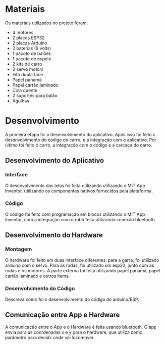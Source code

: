 
# Materiais

Os materiais utilizados no projeto foram:
- 4 motores
- 2 placas ESP32
- 2 placas Arduino
- 2 baterias (9 volts)
- 1 pacote de balões
- 1 pacote de espeto
- 2 kits de carro
- 2 servo motors
- Fita dupla face
- Papel panamá
- Papel cartão laminado
- Cola quente
- 2 suportes para balão
- Agulhas

# Desenvolvimento

A primeira etapa foi o desenvolvimento do aplicativo. Após isso foi feito o desenvolvimento do código do carro, e a integração com o aplicativo. Por último foi feito o carro, a integração com o código e a carcaça do carro.

## Desenvolvimento do Aplicativo

### Interface

O desenvolvimento das telas foi feita utilizando utilizando o MIT App Inventor, utilizando os componentes nativos fornecidos pela plataforma.

### Código

O código foi feito com programação em blocos utilizando o MIT App Inventor, com a integração com o robô feita utilizando conexão bluetooth.

## Desenvolvimento do Hardware

### Montagem

O hardware foi feito em duas interface diferentes: para a garra, foi utilizado arduino com o servo. Para as rodas, foi utilizado um esp32, junto com as rodas e os motores. A parte externa foi feita utilizando papel panamá, papel cartão laminado e outros items.

### Desenvolvimento do Código

Descreva como foi o desenvolvimento do código do arduino/ESP.

## Comunicação entre App e Hardware

A comunicação entre o App e o Hardware é feita usando bluetooth. O app envia para as coordenadas x e y para o hardware, que utiliza como parâmetro para decidir onde vai locomover.
